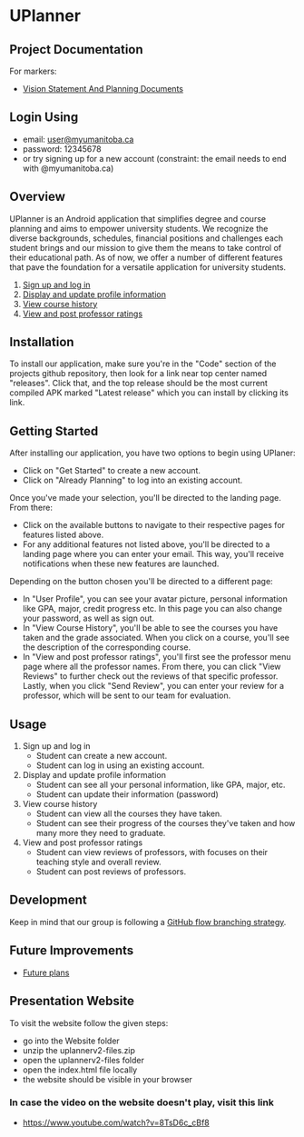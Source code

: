 # UPlanner

## Project Documentation
For markers:
- [Vision Statement And Planning Documents](https://code.cs.umanitoba.ca/comp3350-winter2024/bug-bounty-hunter-a01-group4/-/blob/LogicIntegrationv2/VISION.md?ref_type=heads) 

## Login Using
- email: user@myumanitoba.ca 
- password: 12345678
- or try signing up for a new account (constraint: the email needs to end with @myumanitoba.ca)

## Overview
UPlanner is an Android application that simplifies degree and course planning and aims to empower university students.  We recognize the diverse backgrounds, schedules, financial positions and challenges each student brings and our mission to give them the means to take control of their educational path. 
As of now, we offer a number of different features that pave the foundation for a versatile application for university students. 
1. [Sign up and log in](https://code.cs.umanitoba.ca/comp3350-winter2024/bug-bounty-hunter-a01-group4/-/milestones/1#tab-issues)
2. [Display and update profile information](https://code.cs.umanitoba.ca/comp3350-winter2024/bug-bounty-hunter-a01-group4/-/milestones/2#tab-issues)
3. [View course history](https://code.cs.umanitoba.ca/comp3350-winter2024/bug-bounty-hunter-a01-group4/-/milestones/3#tab-issues)
4. [View and post professor ratings](https://code.cs.umanitoba.ca/comp3350-winter2024/bug-bounty-hunter-a01-group4/-/milestones/8#tab-issues)


## Installation
To install our application, make sure you're in the "Code" section of the projects github repository, then look for a link near top center named "releases". Click that, and the top release should be the most current compiled APK marked "Latest release" which you can install by clicking its link.


## Getting Started
After installing our application, you have two options to begin using UPlaner:
- Click on "Get Started" to create a new account.
- Click on "Already Planning" to log into an existing account.

Once you've made your selection, you'll be directed to the landing page. From there:
- Click on the available buttons to navigate to their respective pages for features listed above.
- For any additional features not listed above, you'll be directed to a landing page where you can enter your email. This way, you'll receive notifications when these new features are launched.

Depending on the button chosen you'll be directed to a different page:
- In "User Profile", you can see your avatar picture, personal information like GPA, major, credit progress etc. In this page you can also change your password, as well as sign out.
- In "View Course History", you'll be able to see the courses you have taken and the grade associated. When you click on a course, you'll see the description of the corresponding course.
- In "View and post professor ratings", you'll first see the professor menu page where all the professor names. From there, you can click "View Reviews" to further check out the reviews of that specific professor. Lastly, when you click "Send Review", you can enter your review for a professor, which will be sent to our team for evaluation.


## Usage
1. Sign up and log in
   - Student can create a new account.
   - Student can log in using an existing account.
2. Display and update profile information
   - Student can see all your personal information, like GPA, major, etc.
   - Student can update their information (password)
3. View course history
   - Student can view all the courses they have taken.
   - Student can see their progress of the courses they've taken and how many more they need to graduate.
4. View and post professor ratings
   - Student can view reviews of professors, with focuses on their teaching style and overall review.
   - Student can post reviews of professors.


## Development
Keep in mind that our group is following a [GitHub flow branching strategy](https://code.cs.umanitoba.ca/comp3350-winter2024/bug-bounty-hunter-a01-group4/-/wikis/Branching-Strategy-Document).

## Future Improvements
- [Future plans](https://code.cs.umanitoba.ca/comp3350-winter2024/bug-bounty-hunter-a01-group4/-/milestones/12#tab-issues)

## Presentation Website
To visit the website follow the given steps:
- go into the Website folder
- unzip the uplannerv2-files.zip 
- open the uplannerv2-files folder 
- open the index.html file locally 
- the website should be visible in your browser
 
### In case the video on the website doesn't play, visit this link 
- https://www.youtube.com/watch?v=8TsD6c_cBf8